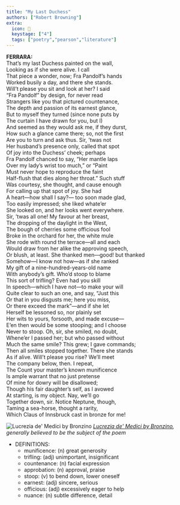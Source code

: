 ```yaml
---
title: "My Last Duchess"
authors: ["Robert Browning"]
extra:
  icon: 🎨
  keystage: ["4"]
  tags: ["poetry","pearson","literature"]
---
```



**FERRARA:**  
That’s my last Duchess painted on the wall,  
Looking as if she were alive. I call  
That piece a wonder, now; Fra Pandolf’s hands  
Worked busily a day, and there she stands.  
Will’t please you sit and look at her? I said  
“Fra Pandolf” by design, for never read  
Strangers like you that pictured countenance,  
The depth and passion of its earnest glance,  
But to myself they turned (since none puts by  
The curtain I have drawn for you, but I)  
And seemed as they would ask me, if they durst,  
How such a glance came there; so, not the first  
Are you to turn and ask thus. Sir, ’twas not  
Her husband’s presence only, called that spot  
Of joy into the Duchess’ cheek; perhaps  
Fra Pandolf chanced to say, “Her mantle laps  
Over my lady’s wrist too much,” or “Paint  
Must never hope to reproduce the faint  
Half-flush that dies along her throat.” Such stuff  
Was courtesy, she thought, and cause enough  
For calling up that spot of joy. She had  
A heart—how shall I say?— too soon made glad,  
Too easily impressed; she liked whate’er  
She looked on, and her looks went everywhere.  
Sir, ’twas all one! My favour at her breast,  
The dropping of the daylight in the West,  
The bough of cherries some officious fool  
Broke in the orchard for her, the white mule  
She rode with round the terrace—all and each  
Would draw from her alike the approving speech,  
Or blush, at least. She thanked men—good! but thanked  
Somehow—I know not how—as if she ranked  
My gift of a nine-hundred-years-old name  
With anybody’s gift. Who’d stoop to blame  
This sort of trifling? Even had you skill  
In speech—which I have not—to make your will  
Quite clear to such an one, and say, “Just this  
Or that in you disgusts me; here you miss,  
Or there exceed the mark”—and if she let  
Herself be lessoned so, nor plainly set  
Her wits to yours, forsooth, and made excuse—  
E’en then would be some stooping; and I choose  
Never to stoop. Oh, sir, she smiled, no doubt,  
Whene’er I passed her; but who passed without  
Much the same smile? This grew; I gave commands;  
Then all smiles stopped together. There she stands  
As if alive. Will’t please you rise? We’ll meet  
The company below, then. I repeat,  
The Count your master’s known munificence  
Is ample warrant that no just pretense  
Of mine for dowry will be disallowed;  
Though his fair daughter’s self, as I avowed  
At starting, is my object. Nay, we’ll go  
Together down, sir. Notice Neptune, though,  
Taming a sea-horse, thought a rarity,  
Which Claus of Innsbruck cast in bronze for me!

![Lucrezia de' Medici by Bronzino](/images/the-duchess.webp)
*[Lucrezia de' Medici by Bronzino](https://en.wikipedia.org/wiki/My_Last_Duchess), generally believed to be the subject of the poem*

- DEFINITIONS:
  - munificence: (n) great generosity  
  - trifling: (adj) unimportant, insignificant  
  - countenance: (n) facial expression  
  - approbation: (n) approval, praise  
  - stoop: (v) to bend down, lower oneself
  - earnest: (adj) sincere, serious  
  - officious: (adj) excessively eager to help  
  - nuance: (n) subtle difference, detail
